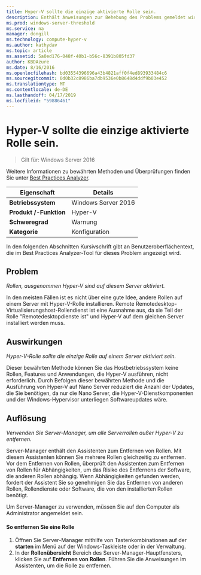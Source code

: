 ```yaml
---
title: Hyper-V sollte die einzige aktivierte Rolle sein.
description: Enthält Anweisungen zur Behebung des Problems gemeldet wird, die von dieser Best Practices Analyzer-Regel.
ms.prod: windows-server-threshold
ms.service: na
manager: dongill
ms.technology: compute-hyper-v
ms.author: kathydav
ms.topic: article
ms.assetid: 5a0ed176-048f-40b1-b56c-8391b805fd37
author: KBDAzure
ms.date: 8/16/2016
ms.openlocfilehash: bd03554396696a43b4821aff0f4ed893933484c6
ms.sourcegitcommit: 0d0b32c8986ba7db9536e0b8648d4ddf9b03e452
ms.translationtype: MT
ms.contentlocale: de-DE
ms.lasthandoff: 04/17/2019
ms.locfileid: "59886461"
---
```

# <a name="hyper-v-should-be-the-only-enabled-role"></a>Hyper-V sollte die einzige aktivierte Rolle sein.

>Gilt für: Windows Server 2016

Weitere Informationen zu bewährten Methoden und Überprüfungen finden Sie unter [Best Practices Analyzer](https://go.microsoft.com/fwlink/?LinkId=122786).  
  
|Eigenschaft|Details|  
|-|-|  
|**Betriebssystem**|Windows Server 2016|  
|**Produkt /-Funktion**|Hyper-V|  
|**Schweregrad**|Warnung|  
|**Kategorie**|Konfiguration|  
  
In den folgenden Abschnitten Kursivschrift gibt an Benutzeroberflächentext, die im Best Practices Analyzer-Tool für dieses Problem angezeigt wird.  
  
## <a name="issue"></a>Problem  
  
*Rollen, ausgenommen Hyper-V sind auf diesem Server aktiviert.*  
  
In den meisten Fällen ist es nicht über eine gute Idee, andere Rollen auf einem Server mit Hyper-V-Rolle installieren. Remote Remotedesktop-Virtualisierungshost-Rollendienst ist eine Ausnahme aus, da sie Teil der Rolle "Remotedesktopdienste ist" und Hyper-V auf dem gleichen Server installiert werden muss.  
  
## <a name="impact"></a>Auswirkungen  
  
*Hyper-V-Rolle sollte die einzige Rolle auf einem Server aktiviert sein.*  
  
Dieser bewährten Methode können Sie das Hostbetriebssystem keine Rollen, Features und Anwendungen, die Hyper-V ausführen, nicht erforderlich. Durch Befolgen dieser bewährten Methode und die Ausführung von Hyper-V auf Nano Server reduziert die Anzahl der Updates, die Sie benötigen, da nur die Nano Server, die Hyper-V-Dienstkomponenten und der Windows-Hypervisor unterliegen Softwareupdates wäre.  
  
## <a name="resolution"></a>Auflösung  
  
*Verwenden Sie Server-Manager, um alle Serverrollen außer Hyper-V zu entfernen.*  
  
Server-Manager enthält den Assistenten zum Entfernen von Rollen. Mit diesem Assistenten können Sie mehrere Rollen gleichzeitig zu entfernen. Vor dem Entfernen von Rollen, überprüft den Assistenten zum Entfernen von Rollen für Abhängigkeiten, um das Risiko des Entfernens der Software, die anderen Rollen abhängig. Wenn Abhängigkeiten gefunden werden, fordert der Assistent Sie so genehmigen Sie das Entfernen von anderen Rollen, Rollendienste oder Software, die von den installierten Rollen benötigt.   
  
Um Server-Manager zu verwenden, müssen Sie auf den Computer als Administrator angemeldet sein.  
  
#### <a name="to-remove-a-role"></a>So entfernen Sie eine Rolle  
  
1.  Öffnen Sie Server-Manager mithilfe von Tastenkombinationen auf der **starten** im Menü auf der Windows-Taskleiste oder in der Verwaltung.  
2.   In der **Rollenübersicht** Bereich des Server-Manager-Hauptfensters, klicken Sie auf **Entfernen von Rollen**. Führen Sie die Anweisungen im Assistenten, um die Rolle zu entfernen.   
  
  
  


